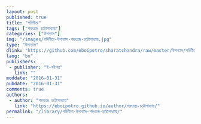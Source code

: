 ```yaml
---
layout: post
published: true
title: "পরিণীতা"
tags: ["শরৎচন্দ্র চট্টোপাধ্যায়"]
categories: ["উপন্যাস"]
img: "/images/পরিণীতা-উপন্যাস-শরৎচন্দ্র-চট্টোপাধ্যায়.jpg"
type: "উপন্যাস"
dlink: "https://github.com/eboipotro/sharatchandra/raw/master/উপন্যাস/পরিণীতা.epub"
lang: "bn"
publishers: 
 - publisher: "ই-বইপত্র"
   link: ""
moddate: "2016-01-31"
pubdate: "2016-01-31"
comments: true
authors: 
 - author: "শরৎচন্দ্র চট্টোপাধ্যায়"
   link: "https://eboipotro.github.io/author/শরৎচন্দ্র-চট্টোপাধ্যায়/"
permalink: "/library/পরিণীতা-উপন্যাস-শরৎচন্দ্র-চট্টোপাধ্যায়/"
---
```

